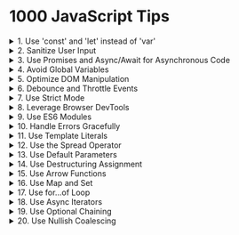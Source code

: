 # 1000 JavaScript Tips

<details><summary>1. Use 'const' and 'let' instead of 'var'</summary>
Using 'const' and 'let' helps avoid common pitfalls associated with variable scoping in JavaScript. 'const' is used for variables that should not be reassigned, providing more predictable and maintainable code. 'let' is used for variables that can change, but it is block-scoped, reducing the chances of bugs related to variable hoisting. For more information, refer to the [MDN Web Docs on const](https://developer.mozilla.org/en-US/docs/Web/JavaScript/Reference/Statements/const) and [MDN Web Docs on let](https://developer.mozilla.org/en-US/docs/Web/JavaScript/Reference/Statements/let).
</details>

<details><summary>2. Sanitize User Input</summary>
Always sanitize user input to prevent security vulnerabilities such as cross-site scripting (XSS) and command injection. Use libraries like [DOMPurify](https://github.com/cure53/DOMPurify) for sanitizing HTML content, and ensure that any data coming from user input is properly validated and sanitized before being processed or displayed. Learn more about XSS prevention on the [OWASP XSS Prevention Cheat Sheet](https://cheatsheetseries.owasp.org/cheatsheets/XSS_Prevention_Cheat_Sheet.html).
</details>

<details><summary>3. Use Promises and Async/Await for Asynchronous Code</summary>
Promises and async/await provide a cleaner and more readable way to handle asynchronous operations compared to traditional callback functions. They help in writing more maintainable code and reduce the complexity associated with error handling in asynchronous operations. Learn more about [Promises](https://developer.mozilla.org/en-US/docs/Web/JavaScript/Reference/Global_Objects/Promise) and [async/await](https://developer.mozilla.org/en-US/docs/Learn/JavaScript/Asynchronous/Async_await) on MDN Web Docs.
</details>

<details><summary>4. Avoid Global Variables</summary>
Global variables can lead to conflicts and hard-to-debug issues, especially in larger codebases. Encapsulate your code within functions or use module patterns to avoid polluting the global namespace. This practice helps in maintaining code modularity and reusability. Read more about best practices in the [MDN Web Docs on Variable Scope](https://developer.mozilla.org/en-US/docs/Web/JavaScript/Guide/Grammar_and_types#variable_scope).
</details>

<details><summary>5. Optimize DOM Manipulation</summary>
Frequent DOM manipulation can lead to performance issues. To optimize, batch DOM changes, use document fragments, or leverage virtual DOM libraries like [React](https://reactjs.org/). Minimizing reflows and repaints by reducing direct DOM interactions can significantly improve performance. Check out this [article on DOM manipulation performance](https://www.smashingmagazine.com/2012/11/writing-fast-memory-efficient-javascript/).
</details>

<details><summary>6. Debounce and Throttle Events</summary>
For events that fire frequently (like scroll, resize, or keypress), use debounce or throttle techniques to limit the number of times the event handler executes. This helps in improving performance and preventing excessive function calls. Libraries like [Lodash](https://lodash.com/docs/4.17.15#debounce) provide convenient debounce and throttle methods. Read more about [debouncing and throttling](https://css-tricks.com/debouncing-throttling-explained-examples/) on CSS-Tricks.
</details>

<details><summary>7. Use Strict Mode</summary>
Enable strict mode by adding 'use strict'; at the beginning of your JavaScript files or functions. Strict mode helps in catching common coding errors, prevents the use of certain problematic features, and provides better performance by allowing JavaScript engines to optimize code more effectively. Learn more about strict mode on [MDN Web Docs](https://developer.mozilla.org/en-US/docs/Web/JavaScript/Reference/Strict_mode).
</details>

<details><summary>8. Leverage Browser DevTools</summary>
Browser DevTools are powerful tools for debugging, profiling, and optimizing your code. Use features like breakpoints, network analysis, and performance profiling to identify and fix issues more efficiently. Familiarizing yourself with DevTools can greatly enhance your development workflow. Learn more from the [Chrome DevTools documentation](https://developer.chrome.com/docs/devtools/).
</details>

<details><summary>9. Use ES6 Modules</summary>
ES6 modules provide a standardized way to organize and reuse code. They help in maintaining a clean codebase by encapsulating functionality and promoting code reuse. Use 'import' and 'export' statements to manage dependencies and module loading in your JavaScript projects. Read more about ES6 modules on [MDN Web Docs](https://developer.mozilla.org/en-US/docs/Web/JavaScript/Guide/Modules).
</details>

<details><summary>10. Handle Errors Gracefully</summary>
Always include error handling in your code to manage potential issues gracefully. Use try/catch blocks for synchronous code and .catch() or async/await with try/catch for asynchronous code. Proper error handling ensures your application can recover from unexpected situations and provide meaningful feedback to users. Learn more about error handling in JavaScript on [MDN Web Docs](https://developer.mozilla.org/en-US/docs/Web/JavaScript/Guide/Control_flow_and_error_handling#exception_handling_statements).
</details>

<details><summary>11. Use Template Literals</summary>
Template literals provide an easy and readable way to create strings. They allow for embedded expressions and multiline strings, which can simplify string creation and manipulation. Use backticks (\`) to define template literals and include expressions within ${} brackets. Learn more about template literals on [MDN Web Docs](https://developer.mozilla.org/en-US/docs/Web/JavaScript/Reference/Template_literals).
</details>

<details><summary>12. Use the Spread Operator</summary>
The spread operator (...) allows for easy copying and merging of arrays and objects, and can also be used for function arguments. It provides a concise and readable way to manipulate collections of data. Learn more about the spread operator on [MDN Web Docs](https://developer.mozilla.org/en-US/docs/Web/JavaScript/Reference/Operators/Spread_syntax).
</details>

<details><summary>13. Use Default Parameters</summary>
Default parameters allow you to specify default values for function parameters if no arguments are provided. This can simplify function definitions and provide more robust default behavior. Learn more about default parameters on [MDN Web Docs](https://developer.mozilla.org/en-US/docs/Web/JavaScript/Reference/Functions/Default_parameters).
</details>

<details><summary>14. Use Destructuring Assignment</summary>
Destructuring assignment allows you to unpack values from arrays or properties from objects into distinct variables. This can simplify the extraction of values and make your code more readable. Learn more about destructuring on [MDN Web Docs](https://developer.mozilla.org/en-US/docs/Web/JavaScript/Reference/Operators/Destructuring_assignment).
</details>

<details><summary>15. Use Arrow Functions</summary>
Arrow functions provide a shorter syntax for writing function expressions and lexically bind the `this` value. This can make your code more concise and predictable. Learn more about arrow functions on [MDN Web Docs](https://developer.mozilla.org/en-US/docs/Web/JavaScript/Reference/Functions/Arrow_functions).
</details>

<details><summary>16. Use Map and Set</summary>
Map and Set are built-in data structures that provide more functionality and performance compared to plain objects and arrays. Use Map for key-value pairs and Set for unique values. Learn more about [Map](https://developer.mozilla.org/en-US/docs/Web/JavaScript/Reference/Global_Objects/Map) and [Set](https://developer.mozilla.org/en-US/docs/Web/JavaScript/Reference/Global_Objects/Set) on MDN Web Docs.
</details>

<details><summary>17. Use for...of Loop</summary>
The for...of loop provides a simpler and more readable way to iterate over iterable objects like arrays, strings, and NodeLists. It avoids the pitfalls of traditional for loops and provides a cleaner syntax. Learn more about the for...of loop on [MDN Web Docs](https://developer.mozilla.org/en-US/docs/Web/JavaScript/Reference/Statements/for...of).
</details>

<details><summary>18. Use Async Iterators</summary>
Async iterators and the for await...of loop allow you to iterate over asynchronous data sources in a clean and readable manner. This can simplify the handling of asynchronous streams of data. Learn more about async iterators on [MDN Web Docs](https://developer.mozilla.org/en-US/docs/Web/JavaScript/Reference/Statements/for-await...of).
</details>

<details><summary>19. Use Optional Chaining</summary>
Optional chaining (?.) allows you to safely access deeply nested properties without having to explicitly check for the existence of each level in the property chain. This can simplify your code and prevent runtime errors. Learn more about optional chaining on [MDN Web Docs](https://developer.mozilla.org/en-US/docs/Web/JavaScript/Reference/Operators/Optional_chaining).
</details>

<details><summary>20. Use Nullish Coalescing</summary>
The nullish coalescing operator (??) provides a way to handle default values when dealing with null or undefined. It is a cleaner alternative to using logical OR (||) for default values. Learn more about nullish coalescing on [MDN Web Docs](https://developer.mozilla.org/en-US/docs/Web/JavaScript/Reference/Operators/Nullish_coalescing_operator).
</details>

